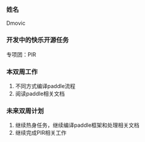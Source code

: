 ### 姓名

Dmovic

### 开发中的快乐开源任务

专项团：PIR

### 本双周工作

1. 不同方式编译paddle流程
2. 阅读paddle相关文档

### 未来双周计划

1. 继续热身任务，继续编译paddle框架和处理相关文档
2. 继续完成PIR相关工作